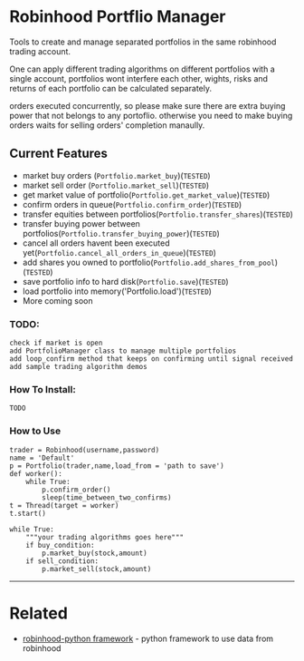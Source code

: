 # Robinhood Portflio Manager
Tools to create and manage separated portfolios in the same robinhood trading account.

One can apply different trading algorithms on different portfolios with a single account, portfolios wont interfere each other, wights, risks and returns of each portfolio can be calculated separately.

orders executed concurrently, so please make sure there are extra buying power that not belongs to any portoflio. otherwise you need to make buying orders waits for selling orders' completion manaully.

## Current Features 
- market buy orders (`Portfolio.market_buy`)(`TESTED`)
- market sell order (`Portfolio.market_sell`)(`TESTED`)
- get market value of portfolio(`Portfolio.get_market_value`)(`TESTED`)
- confirm orders in queue(`Portfolio.confirm_order`)(`TESTED`)
- transfer equities between portfolios(`Portfolio.transfer_shares`)(`TESTED`)
- transfer buying power between portfolios(`Portfolio.transfer_buying_power`)(`TESTED`)
- cancel all orders havent been executed yet(`Portfolio.cancel_all_orders_in_queue`)(`TESTED`)
- add shares you owned to portfolio(`Portfolio.add_shares_from_pool`)(`TESTED`)
- save portfolio info to hard disk(`Portfolio.save`)(`TESTED`)
- load portfolio into memory('Portfolio.load')(`TESTED`)
- More coming soon
### TODO:
    check if market is open
    add PortfolioManager class to manage multiple portfolios
    add loop_confirm method that keeps on confirming until signal received
    add sample trading algorithm demos
### How To Install:
    TODO
    

### How to Use 
    trader = Robinhood(username,password)
    name = 'Default'
    p = Portfolio(trader,name,load_from = 'path to save')
    def worker():
        while True:
            p.confirm_order()
            sleep(time_between_two_confirms)
    t = Thread(target = worker)
    t.start()

    while True:
        """your trading algorithms goes here"""
        if buy_condition:
            p.market_buy(stock,amount)
        if sell_condition:
            p.market_sell(stock,amount)



------------------

# Related

* [robinhood-python framework](https://github.com/zhhrozhh/Robinhood) - python framework to use data from robinhood
